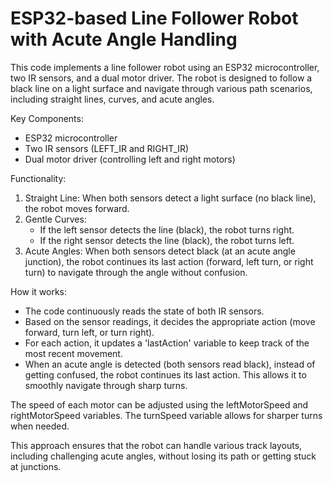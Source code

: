 # ESP32-based Line Follower Robot with Acute Angle Handling

This code implements a line follower robot using an ESP32 microcontroller, two IR sensors,
and a dual motor driver. The robot is designed to follow a black line on a light surface
and navigate through various path scenarios, including straight lines, curves, and acute angles.

Key Components:
- ESP32 microcontroller
- Two IR sensors (LEFT_IR and RIGHT_IR)
- Dual motor driver (controlling left and right motors)

Functionality:
1. Straight Line: When both sensors detect a light surface (no black line), the robot moves forward.
2. Gentle Curves: 
   - If the left sensor detects the line (black), the robot turns right.
   - If the right sensor detects the line (black), the robot turns left.
3. Acute Angles: When both sensors detect black (at an acute angle junction), the robot continues
   its last action (forward, left turn, or right turn) to navigate through the angle without confusion.

How it works:
- The code continuously reads the state of both IR sensors.
- Based on the sensor readings, it decides the appropriate action (move forward, turn left, or turn right).
- For each action, it updates a 'lastAction' variable to keep track of the most recent movement.
- When an acute angle is detected (both sensors read black), instead of getting confused,
  the robot continues its last action. This allows it to smoothly navigate through sharp turns.

The speed of each motor can be adjusted using the leftMotorSpeed and rightMotorSpeed variables.
The turnSpeed variable allows for sharper turns when needed.

This approach ensures that the robot can handle various track layouts, including challenging
acute angles, without losing its path or getting stuck at junctions.

